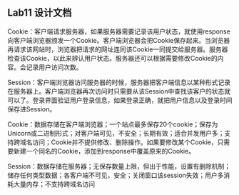 ## Lab11 设计文档

Cookie：客户端请求服务器，如果服务器需要记录该用户状态，就使用response向客户端浏览器颁发一个Cookie。客户端浏览器会把Cookie保存起来。当浏览器再请求该网站时，浏览器把请求的网址连同该Cookie一同提交给服务器。服务器检查该Cookie，以此来辨认用户状态。服务器还可以根据需要修改Cookie的内容。会记录用户访问次数。

Session：客户端浏览器访问服务器的时候，服务器把客户端信息以某种形式记录在服务器上。客户端浏览器再次访问时只需要从该Session中查找该客户的状态就可以了。登录界面验证用户登录信息，如果登录正确，就把用户信息以及登录时间保存进Session。



Cookie：数据存储在客户端浏览器；一个站点最多保存20个cookie；保存为Unicorn或二进制形式；对客户端可见，不安全；长期有效；适合并发用户多；支持跨域名访问；Cookie并不提供修改、删除操作。如果要修改某个Cookie，只需要新建一个同名的Cookie，添加到response中覆盖原来的Cookie。

Session：数据存储在服务器；无保存数量上限，但出于性能，设置有删除机制；储存任何类型数据；各客户端不可见，安全；关闭窗口该session失效；用户多消耗大量内存；不支持跨域名访问